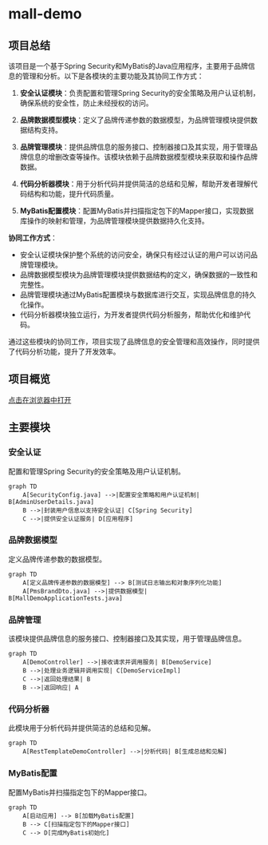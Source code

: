 # mall-demo

## 项目总结
该项目是一个基于Spring Security和MyBatis的Java应用程序，主要用于品牌信息的管理和分析。以下是各模块的主要功能及其协同工作方式：

1. **安全认证模块**：负责配置和管理Spring Security的安全策略及用户认证机制，确保系统的安全性，防止未经授权的访问。

2. **品牌数据模型模块**：定义了品牌传递参数的数据模型，为品牌管理模块提供数据结构支持。

3. **品牌管理模块**：提供品牌信息的服务接口、控制器接口及其实现，用于管理品牌信息的增删改查等操作。该模块依赖于品牌数据模型模块来获取和操作品牌数据。

4. **代码分析器模块**：用于分析代码并提供简洁的总结和见解，帮助开发者理解代码结构和功能，提升代码质量。

5. **MyBatis配置模块**：配置MyBatis并扫描指定包下的Mapper接口，实现数据库操作的映射和管理，为品牌管理模块提供数据持久化支持。

**协同工作方式**：
- 安全认证模块保护整个系统的访问安全，确保只有经过认证的用户可以访问品牌管理模块。
- 品牌数据模型模块为品牌管理模块提供数据结构的定义，确保数据的一致性和完整性。
- 品牌管理模块通过MyBatis配置模块与数据库进行交互，实现品牌信息的持久化操作。
- 代码分析器模块独立运行，为开发者提供代码分析服务，帮助优化和维护代码。

通过这些模块的协同工作，项目实现了品牌信息的安全管理和高效操作，同时提供了代码分析功能，提升了开发效率。

## 项目概览

 [点击在浏览器中打开](repo_overview_with_communities.html)

## 主要模块
### 安全认证
配置和管理Spring Security的安全策略及用户认证机制。

```mermaid
graph TD
    A[SecurityConfig.java] -->|配置安全策略和用户认证机制| B[AdminUserDetails.java]
    B -->|封装用户信息以支持安全认证| C[Spring Security]
    C -->|提供安全认证服务| D[应用程序]
```

### 品牌数据模型
定义品牌传递参数的数据模型。

```mermaid
graph TD
    A[定义品牌传递参数的数据模型] --> B[测试日志输出和对象序列化功能]
    A[PmsBrandDto.java] -->|提供数据模型| B[MallDemoApplicationTests.java]
```

### 品牌管理
该模块提供品牌信息的服务接口、控制器接口及其实现，用于管理品牌信息。

```mermaid
graph TD
    A[DemoController] -->|接收请求并调用服务| B[DemoService]
    B -->|处理业务逻辑并调用实现| C[DemoServiceImpl]
    C -->|返回处理结果| B
    B -->|返回响应| A
```

### 代码分析器
此模块用于分析代码并提供简洁的总结和见解。

```mermaid
graph TD
    A[RestTemplateDemoController] -->|分析代码| B[生成总结和见解]
```

### MyBatis配置
配置MyBatis并扫描指定包下的Mapper接口。

```mermaid
graph TD
    A[启动应用] --> B[加载MyBatis配置]
    B --> C[扫描指定包下的Mapper接口]
    C --> D[完成MyBatis初始化]
```

